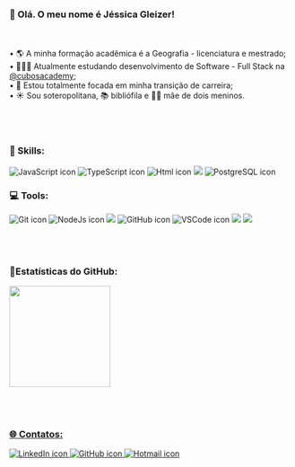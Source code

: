 ### 💜 Olá. O meu nome é Jéssica Gleizer!

<br/>
<br/>• 🌎 A minha formação acadêmica é a Geografia - licenciatura e mestrado;
<br/>• 👩🏽‍💻 Atualmente estudando desenvolvimento de Software - Full Stack</i> na <a href="https://github.com/cubos-academy">@cubosacademy</a>;
<br/>• 🎯 Estou totalmente focada em minha transição de carreira;
<br/>• ☀️ Sou soteropolitana, 📚 bibliófila e 👶👦 mãe de dois meninos.
<br/>
<br/>
<br/>
<br/>



### 🚀 Skills:

<p align=>

<img src="https://img.shields.io/badge/JavaScript-323330?style=for-the-badge&logo=javascript&logoColor=F7DF1E" alt="JavaScript icon">
<img src="https://img.shields.io/badge/TypeScript-007ACC?style=for-the-badge&logo=typescript&logoColor=white" alt="TypeScript icon">
<img src="https://img.shields.io/badge/html5-%23E34F26.svg?style=for-the-badge&logo=html5&logoColor=white" alt="Html icon">
<img src="https://img.shields.io/badge/Express.js-000000?style=for-the-badge&logo=express&logoColor=white">
<img src="https://img.shields.io/badge/PostgreSQL-316192?style=for-the-badge&logo=postgresql&logoColor=white" alt="PostgreSQL icon">




### 💻 Tools:

<p align=>
    
<img src="https://img.shields.io/badge/GIT-E44C30?style=for-the-badge&logo=git&logoColor=white" alt="Git icon">
<img src="https://img.shields.io/badge/Node.js-339933?style=for-the-badge&logo=nodedotjs&logoColor=white" alt="NodeJs icon">
<img src="https://img.shields.io/badge/Insomnia-%235834CC.svg?style=for-the-badge&logo=insomnia&logoColor=white">
<img src="https://img.shields.io/badge/GitHub-100000?style=for-the-badge&logo=github&logoColor=white" alt="GitHub icon">
<img src="https://img.shields.io/badge/VSCode-0078D4?style=for-the-badge&logo=visual%20studio%20code&logoColor=white" alt="VSCode icon">
<img src="https://img.shields.io/badge/Trello-0052CC?style=for-the-badge&logo=trello&logoColor=white">
<img src="https://img.shields.io/badge/-Swagger-%23Clojure?style=for-the-badge&logo=swagger&logoColor=white">



<br/>
<br/>
<br/>
<br/>



### 🌟Estatísticas do GitHub:

<div>
<a href="https://github.com/jessica-dds">
<img height="180em" src="https://github-readme-stats.vercel.app/api/top-langs/?username=jessica-dds&layout=compact&langs_count-16&theme=dracula"/>
</div>
<br/>
<br/>
<br/>




### 🌐 Contatos:

<p align=>
    <a href="https://linkedin.com/in/jessicagleizer">
        <img src="https://img.shields.io/badge/LinkedIn-0077B5?style=for-the-badge&logo=linkedin&logoColor=white" alt="LinkedIn icon" >
    </a>
    <a href="https://github.com/jessica-dds">
        <img src="https://img.shields.io/badge/GitHub-100000?style=for-the-badge&logo=github&logoColor=white" alt="GitHub icon" >
    </a>
    <a href="mailto:jessica.gleizer@hotmail.com">
        <img src="https://img.shields.io/badge/Hotmail-D14836?style=for-the-badge&logo=hotmail&logoColor=white" alt="Hotmail icon" >
<p>
